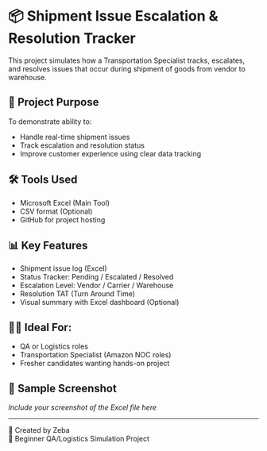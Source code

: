 # 📦 Shipment Issue Escalation & Resolution Tracker

This project simulates how a Transportation Specialist tracks, escalates, and resolves issues that occur during shipment of goods from vendor to warehouse.

## 💼 Project Purpose

To demonstrate ability to:
- Handle real-time shipment issues
- Track escalation and resolution status
- Improve customer experience using clear data tracking

## 🛠 Tools Used
- Microsoft Excel (Main Tool)
- CSV format (Optional)
- GitHub for project hosting

## 📊 Key Features
- Shipment issue log (Excel)
- Status Tracker: Pending / Escalated / Resolved
- Escalation Level: Vendor / Carrier / Warehouse
- Resolution TAT (Turn Around Time)
- Visual summary with Excel dashboard (Optional)

## 👩‍💼 Ideal For:
- QA or Logistics roles
- Transportation Specialist (Amazon NOC roles)
- Fresher candidates wanting hands-on project

## 📸 Sample Screenshot
_Include your screenshot of the Excel file here_

---

📝 Created by Zeba  
📍 Beginner QA/Logistics Simulation Project

